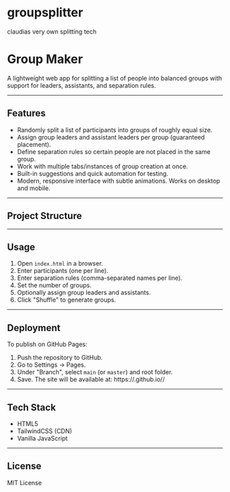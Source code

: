 # groupsplitter
claudias very own splitting tech
# Group Maker

A lightweight web app for splitting a list of people into balanced groups with support for leaders, assistants, and separation rules.

---

## Features
- Randomly split a list of participants into groups of roughly equal size.
- Assign group leaders and assistant leaders per group (guaranteed placement).
- Define separation rules so certain people are not placed in the same group.
- Work with multiple tabs/instances of group creation at once.
- Built-in suggestions and quick automation for testing.
- Modern, responsive interface with subtle animations. Works on desktop and mobile.

---

## Project Structure

---

## Usage
1. Open `index.html` in a browser.
2. Enter participants (one per line).
3. Enter separation rules (comma-separated names per line).
4. Set the number of groups.
5. Optionally assign group leaders and assistants.
6. Click "Shuffle" to generate groups.

---

## Deployment
To publish on GitHub Pages:
1. Push the repository to GitHub.
2. Go to Settings → Pages.
3. Under "Branch", select `main` (or `master`) and root folder.
4. Save. The site will be available at: https://<username>.github.io/<repository>/

---

## Tech Stack
- HTML5
- TailwindCSS (CDN)
- Vanilla JavaScript

---

## License
MIT License

